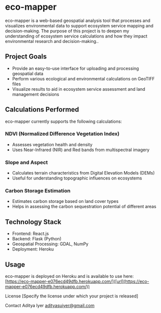 # eco-mapper

eco-mapper is a web-based geospatial analysis tool that processes and visualizes environmental data to support ecosystem service mapping and decision-making. The purpose of this project is to deepen my understanding of ecosystem service calculations and how they impact environmental research and decision-making..

## Project Goals

- Provide an easy-to-use interface for uploading and processing geospatial data
- Perform various ecological and environmental calculations on GeoTIFF files
- Visualize results to aid in ecosystem service assessment and land management decisions

## Calculations Performed
eco-mapper currently supports the following calculations:

### NDVI (Normalized Difference Vegetation Index)

- Assesses vegetation health and density
- Uses Near-Infrared (NIR) and Red bands from multispectral imagery
  
### Slope and Aspect

- Calculates terrain characteristics from Digital Elevation Models (DEMs)
- Useful for understanding topographic influences on ecosystems

### Carbon Storage Estimation

- Estimates carbon storage based on land cover types
- Helps in assessing the carbon sequestration potential of different areas

## Technology Stack

- Frontend: React.js
- Backend: Flask (Python)
- Geospatial Processing: GDAL, NumPy
- Deployment: Heroku

## Usage
eco-mapper is deployed on Heroku and is available to use here: [https://eco-mapper-e076ecd49dfb.herokuapp.com/]([url](https://eco-mapper-e076ecd49dfb.herokuapp.com/))

License
[Specify the license under which your project is released]

Contact
Aditya Iyer
adityasuiyer@gmail.com
